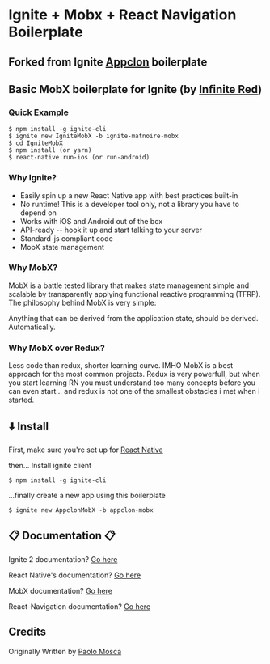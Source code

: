 # Ignite + Mobx + React Navigation Boilerplate

## Forked from Ignite [Appclon](http://appclon.es) boilerplate
## Basic MobX boilerplate for Ignite (by [Infinite Red](https://infinite.red))

### Quick Example

```
$ npm install -g ignite-cli
$ ignite new IgniteMobX -b ignite-matnoire-mobx
$ cd IgniteMobX
$ npm install (or yarn)
$ react-native run-ios (or run-android)
```

### Why Ignite?

* Easily spin up a new React Native app with best practices built-in
* No runtime! This is a developer tool only, not a library you have to depend on
* Works with iOS and Android out of the box
* API-ready -- hook it up and start talking to your server
* Standard-js compliant code
* MobX state management

### Why MobX?

MobX is a battle tested library that makes state management simple and scalable by transparently applying functional reactive programming (TFRP). The philosophy behind MobX is very simple:

Anything that can be derived from the application state, should be derived. Automatically.

### Why MobX over Redux?

Less code than redux, shorter learning curve.
IMHO MobX is a best approach for the most common projects.
Redux is very powerfull, but when you start learning RN you must understand too many concepts before you can even start... and redux is not one of the smallest obstacles i met when i started.

## :arrow_down: Install

First, make sure you're set up for [React Native](https://facebook.github.io/react-native/docs/getting-started.html#content)

then...
Install ignite client

```
$ npm install -g ignite-cli
```
...finally create a new app using this boilerplate
```
$ ignite new AppclonMobX -b appclon-mobx
```

## :clipboard: Documentation :clipboard:

Ignite 2 documentation? [Go here](https://github.com/infinitered/ignite/blob/master/docs/README.md)

React Native's documentation? [Go here](http://facebook.github.io/react-native/docs/getting-started.html)

MobX documentation? [Go here](https://mobx.js.org/)

React-Navigation documentation? [Go here](https://reactnavigation.org/docs/navigators/)

## Credits

Originally Written by [Paolo Mosca](https://www.linkedin.com/in/paolomosca)
